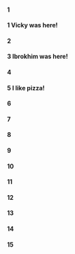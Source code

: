 #### 1 

#### 1 Vicky was here!
#### 2
#### 3 Ibrokhim was here!
#### 4
#### 5 I like pizza!
#### 6
#### 7
#### 8
#### 9
#### 10
#### 11
#### 12
#### 13
#### 14
#### 15